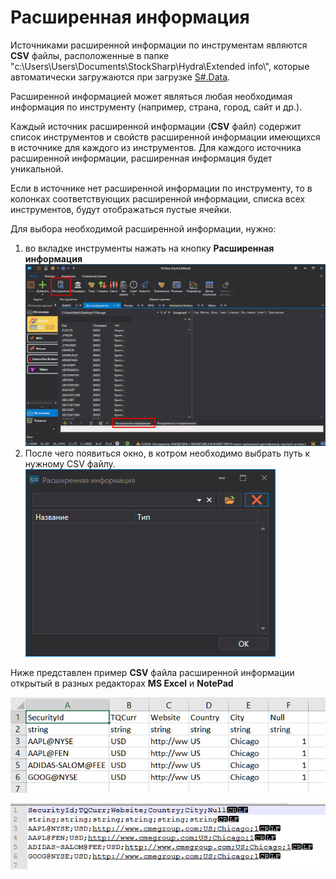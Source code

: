 # Расширенная информация

Источниками расширенной информации по инструментам являются **CSV** файлы, расположенные в папке "c:\\Users\\Users\\Documents\\StockSharp\\Hydra\\Extended info\\", которые автоматически загружаются при загрузке [S\#.Data](Hydra.md).

Расширенной информацией может являться любая необходимая информация по инструменту (например, страна, город, сайт и др.). 

Каждый источник расширенной информации (**CSV** файл) содержит список инструментов и свойств расширенной информации имеющихся в источнике для каждого из инструментов. Для каждого источника расширенной информации, расширенная информация будет уникальной.

Если в источнике нет расширенной информации по инструменту, то в колонках соответствующих расширенной информации, списка всех инструментов, будут отображаться пустые ячейки.

Для выбора необходимой расширенной информации, нужно:

1. во вкладке инструменты нажать на кнопку **Расширенная информация**![hydra Extension Info securities](../images/hydra_ExtensionInfo_securities.png)
2. После чего появиться окно, в котром необходимо выбрать путь к нужному CSV файлу.![hydra Extension Info window](../images/hydra_ExtensionInfo_window.png)

Ниже представлен пример **CSV** файла расширенной информации открытый в разных редакторах **MS Excel** и **NotePad**

![hydra ExtensionInfo csv excel](../images/hydra_ExtensionInfo_csv_excel.png)

![hydra ExtensionInfo csv notepad](../images/hydra_ExtensionInfo_csv_notepad.png)
